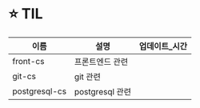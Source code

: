 # ⭐ TIL


| 이름 | 설명 | 업데이트_시간 |
|----------|----------|----------|
| front-cs   | 프론트엔드 관련   |    |
| git-cs   | git 관련   |    |
| postgresql-cs   | postgresql 관련   |    |